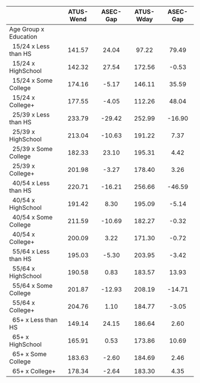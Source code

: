 
|                      |    ATUS-Wend |     ASEC-Gap |    ATUS-Wday |     ASEC-Gap |
| -------------------- | :----------: | :----------: | :----------: | :----------: |
| Age Group x Education |              |              |              |              |
| &nbsp;&nbsp;15/24 x Less than HS |       141.57 |        24.04 |        97.22 |        79.49 |
| &nbsp;&nbsp;15/24 x HighSchool |       142.32 |        27.54 |       172.56 |        -0.53 |
| &nbsp;&nbsp;15/24 x Some College |       174.16 |        -5.17 |       146.11 |        35.59 |
| &nbsp;&nbsp;15/24 x College+ |       177.55 |        -4.05 |       112.26 |        48.04 |
| &nbsp;&nbsp;25/39 x Less than HS |       233.79 |       -29.42 |       252.99 |       -16.90 |
| &nbsp;&nbsp;25/39 x HighSchool |       213.04 |       -10.63 |       191.22 |         7.37 |
| &nbsp;&nbsp;25/39 x Some College |       182.33 |        23.10 |       195.31 |         4.42 |
| &nbsp;&nbsp;25/39 x College+ |       201.98 |        -3.27 |       178.40 |         3.26 |
| &nbsp;&nbsp;40/54 x Less than HS |       220.71 |       -16.21 |       256.66 |       -46.59 |
| &nbsp;&nbsp;40/54 x HighSchool |       191.42 |         8.30 |       195.09 |        -5.14 |
| &nbsp;&nbsp;40/54 x Some College |       211.59 |       -10.69 |       182.27 |        -0.32 |
| &nbsp;&nbsp;40/54 x College+ |       200.09 |         3.22 |       171.30 |        -0.72 |
| &nbsp;&nbsp;55/64 x Less than HS |       195.03 |        -5.30 |       203.95 |        -3.42 |
| &nbsp;&nbsp;55/64 x HighSchool |       190.58 |         0.83 |       183.57 |        13.93 |
| &nbsp;&nbsp;55/64 x Some College |       201.87 |       -12.93 |       208.19 |       -14.71 |
| &nbsp;&nbsp;55/64 x College+ |       204.76 |         1.10 |       184.77 |        -3.05 |
| &nbsp;&nbsp;65+ x Less than HS |       149.14 |        24.15 |       186.64 |         2.60 |
| &nbsp;&nbsp;65+ x HighSchool |       165.91 |         0.53 |       173.86 |        10.69 |
| &nbsp;&nbsp;65+ x Some College |       183.63 |        -2.60 |       184.69 |         2.46 |
| &nbsp;&nbsp;65+ x College+ |       178.34 |        -2.64 |       183.30 |         4.35 |

